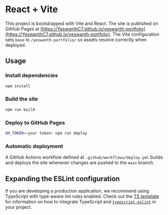 # React + Vite

This project is bootstrapped with Vite and React. The site is published on
GitHub Pages at
[https://YeswanthC7.github.io/yeswanth-portfolio](https://YeswanthC7.github.io/yeswanth-portfolio).
The Vite configuration sets `base` to `/yeswanth-portfolio/` so assets resolve
correctly when deployed.

## Usage

### Install dependencies

```bash
npm install
```

### Build the site

```bash
npm run build
```

### Deploy to GitHub Pages

```bash
GH_TOKEN=<your token> npm run deploy
```

### Automatic deployment

A GitHub Actions workflow defined at `.github/workflows/deploy.yml` builds and deploys the site whenever changes are pushed to the `main` branch.


## Expanding the ESLint configuration

If you are developing a production application, we recommend using TypeScript
with type-aware lint rules enabled. Check out the
[TS template](https://github.com/vitejs/vite/tree/main/packages/create-vite/template-react-ts)
for information on how to integrate TypeScript and
[`typescript-eslint`](https://typescript-eslint.io) in your project.
